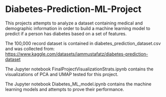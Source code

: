 # Diabetes-Prediction-ML-Project
This projects attempts to analyze a dataset containing medical and demographic information in order to build a machine learning model to predict if a person has diabetes based on a set of features. 

The 100,000 record dataset is contained in diabetes_prediction_dataset.csv and was collected from: https://www.kaggle.com/datasets/iammustafatz/diabetes-prediction-dataset 

The Jupyter notebook FinalProjectVisualizationStrats.ipynb contains the visualizations of PCA and UMAP tested for this project.

The Jupyter notebook Diabetes_ML_model.ipynb contains the machine learning models and attempts to prove their performance. 
